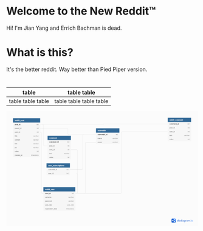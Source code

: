# Welcome to the New Reddit™
Hi! I'm Jian Yang and Errich Bachman is dead.

# What is this?
It's the better reddit. Way better than Pied Piper version.

#
| table | table table |
|--|--|
| table table table | table table table table |

[![database schema pic](https://github.com/Skinner11/New-Reddit/blob/back_end_master/database.png)](https://dbdiagram.io/d/5dc70003edf08a25543db973)

